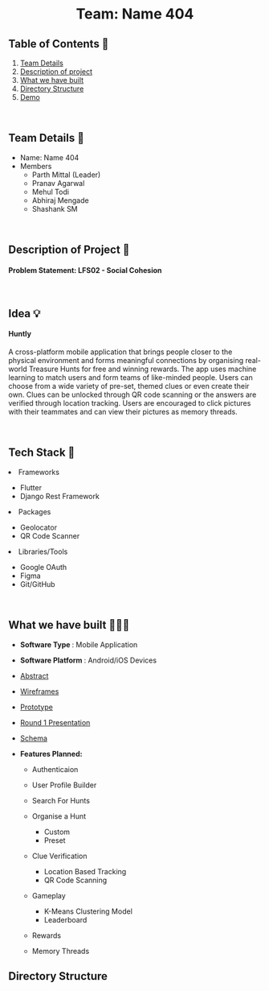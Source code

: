 <h1 align="center"> Team: Name 404 </h1>

## Table of Contents 📁

1. [Team Details](https://github.com/Manipal-Hackathon-2022/Team-Name-404/blob/main/README.md#team-details)
2. [Description of project](https://github.com/Manipal-Hackathon-2022/Team-Name-404/blob/main/README.md#description-of-project)
3. [What we have built](https://github.com/Manipal-Hackathon-2022/Team-Name-404/blob/main/README.md#what-we-have-built)
4. [Directory Structure](https://github.com/Manipal-Hackathon-2022/Team-Name-404/blob/main/README.md#directory-structure)
5. [Demo](https://github.com/Manipal-Hackathon-2022/Team-Name-404/blob/main/README.md#demo)

<br/>

## Team Details 👥
- Name: Name 404
- Members
    - Parth Mittal (Leader)
    - Pranav Agarwal
    - Mehul Todi
    - Abhiraj Mengade
    - Shashank SM

<br/>

## Description of Project 📝

#### Problem Statement: LFS02 - Social Cohesion

<br/>

## Idea 💡

#### Huntly

A cross-platform mobile application that brings people closer to the physical environment and forms meaningful connections by organising real-world Treasure Hunts for free and winning rewards. The app uses machine learning to match users and form teams of like-minded people. Users can choose from a wide variety of pre-set, themed clues or even create their own. Clues can be unlocked through QR code scanning or the answers are verified through location tracking. Users are encouraged to click pictures with their teammates and can view their pictures as memory threads.

<br/>

## Tech Stack 🧰

<li>Frameworks</li>

- Flutter
- Django Rest Framework

<li>Packages</li>

 - Geolocator
 - QR Code Scanner

<li>Libraries/Tools</li>

- Google OAuth
- Figma
- Git/GitHub

<br/>

## What we have built 👨🏻‍💻

- <b> Software Type </b>: Mobile Application
- <b> Software Platform </b>: Android/iOS Devices

- [Abstract](https://docs.google.com/document/d/1zTqYEtmoJE4iVky5QQzvrvdY5igg5HyBXGmgFEalkw0/edit?usp=sharing)
- [Wireframes](https://www.figma.com/file/34xqq0Ii1HqNhvHG96Xbdw/Huntly?node-id=0%3A1)
- [Prototype](https://www.figma.com/proto/34xqq0Ii1HqNhvHG96Xbdw/Huntly?node-id=9%3A1387&scaling=scale-down&page-id=0%3A1&starting-point-node-id=9%3A1387)
- [Round 1 Presentation](https://www.canva.com/design/DAFNQ-Sl_Tk/5dQygaIQbtfVF_hr6U3QvQ/view)
- [Schema](https://docs.google.com/spreadsheets/d/1BzMs2MS1AXaRoZVw4cRbG1WbLlOfXzyGl_XpG2UcQr0/edit?usp=sharing)

- <b> Features Planned: </b>
    - Authenticaion
    - User Profile Builder
    - Search For Hunts
    - Organise a Hunt
        - Custom
        - Preset
    - Clue Verification
        - Location Based Tracking
        - QR Code Scanning
    - Gameplay
        - K-Means Clustering Model
        - Leaderboard

    - Rewards
    - Memory Threads

## Directory Structure



